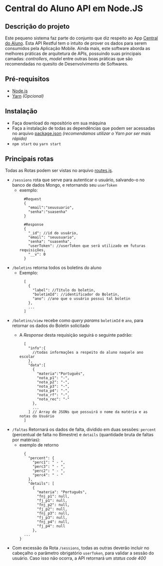 # Central do Aluno API em Node.JS 
## Descrição do projeto
Este pequeno sistema faz parte do conjunto que diz respeito ao App [Central do Aluno](https://play.google.com/store/apps/details?id=com.feathercompany.www&hl=pt_BR).
Esta API Restful tem o intuito de prover os dados para serem consumidos pela Aplicação Mobile. Ainda mais, este software aborda as melhores práticas de arquitetura de APIs, possuindo suas principais camadas: _controllers_, _model_ entre outras boas práticas que são recomendadas no quesito de Desenvolvimento de Softwares.

## Pré-requisitos
* [Node.js](https://nodejs.org/en/)
* [Yarn](https://yarnpkg.com/) _(Opcional)_
## Instalação
* Faça download do repositório em sua máquina
* Faça a instalação de todas as dependências que podem ser acessadas no arquivo [package.json](https://github.com/filipemelo2002/Central-do-Aluno-node/blob/master/package.json) _(recomendamos utilizar o Yarn por ser mais rápido)_
* `npm start` ou `yarn start`
## Principais rotas
Todas as Rotas podem ser vistas no arquivo [routes.js](https://github.com/filipemelo2002/Central-do-Aluno-node/blob/master/src/routes.js).
  * `/sessions` rota que serve para autenticar o usuário, salvando-o no banco de dados Mongo, e retornando seu `userToken`
    * exemplo: 
        ```
          #Request
          {	
            "email":"seuusuario",
            "senha":"suasenha"
          }
          
          #Response
          {
            "_id": //id do usuário,
            "email": "seuusuario",
            "senha": "suasenha",
            "userToken": //userToken que será utilizado em futuras requisições,
            "__v": 0
          }
        ```
  * `/boletins` retorna todos os boletins do aluno
    * Exemplo: 
      ```
        [
          {
            "label": //Título do boletin,
            "boletimId": //identificador do Boletin,
            "ano": //ano que o usuário possui tal boletin
          },
          ...
        ]
      ```
  * `/boletins/view` recebe como _query params_ `boletimId` e `ano`, para retornar os dados do Boletin solicitado
    * A _Response_ desta requisição seguirá o seguinte padrão: 
      
      ```
        [
          "info":{
            //todas informações a respeito do aluno naquele ano escolar
          },
          "data":[
            {
              "materia":"Português",
              "nota_p1": "-",
              "nota_p2": "-",
              "nota_p3": "-",
              "nota_p4": "-",
              "nota_rf": "-",
              "nota_rec": "-"
            },
            ...
          ] // Array de JSONs que possuirá o nome da matéria e as notas do Usuário
        ]
      ```
  * `/faltas` Retornará os dados de falta, dividido em duas sessões: `percent` (percentual de falta no Bimestre) e `details` (quantidade bruta de faltas por matérias):
    * exemplo de retorno 
      ```
        {
          "percent": {
            "perc1": " - ",
            "perc3": " - ",
            "perc2": " - ",
            "perc4": " - "
          },
          "details": [
            {
              "materia": "Português",
              "fnj_p1": null,
              "fj_p1": null,
              "fnj_p2": null,
              "fj_p2": null,
              "fnj_p3": null,
              "fj_p3": null,
              "fnj_p4": null,
              "fj_p4": null
            },
        ...
      }
      ```
  * Com excessão da Rota `/sessions`, todas as outras deverão incluir no cabeçalho o parâmetro obrigatório `userToken`, para validar a sessão do usuário. Caso isso não ocorra, a API retornará um _status code 400_

